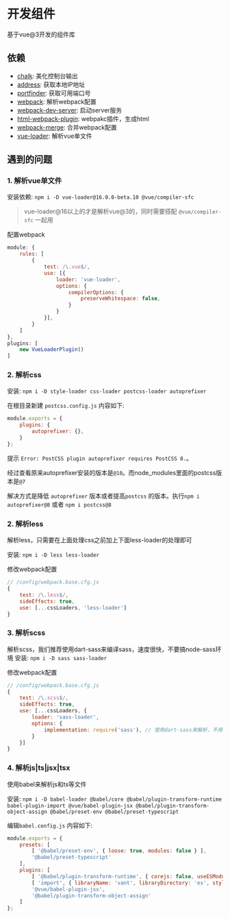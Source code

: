 # 开发组件

基于vue@3开发的组件库

## 依赖
- [chalk](https://www.npmjs.com/package/chalk): 美化控制台输出
- [address](https://www.npmjs.com/package/address): 获取本地IP地址
- [portfinder](https://blog.csdn.net/adley_app/article/details/97390680): 获取可用端口号
- [webpack](https://www.webpackjs.com/): 解析webpack配置
- [webpack-dev-server](https://www.webpackjs.com/configuration/dev-server/): 启动server服务
- [html-webpack-plugin](https://www.webpackjs.com/plugins/html-webpack-plugin/): webpakc插件，生成html
- [webpack-merge](https://www.cnblogs.com/cczlovexw/p/11765571.html): 合并webpack配置
- [vue-loader](https://loulanyijian.github.io/vue-loader-doc-Chinese/): 解析vue单文件 




## 遇到的问题

### 1. 解析vue单文件

安装依赖: `npm i -D vue-loader@16.0.0-beta.10 @vue/compiler-sfc`

> vue-loader@16以上的才是解析vue@3的，同时需要搭配 `@vue/compiler-sfc` 一起用

配置webpack
```js
module: {
    rules: [
        {
            test: /\.vue$/,
            use: [{
                loader: 'vue-loader',
                options: {
                    compilerOptions: {
                        preserveWhitespace: false,
                    }
                }
            }],
        }
    ]
},
plugins: [
    new VueLoaderPlugin()
]
```

### 2. 解析css

安装: `npm i -D style-loader css-loader postcss-loader autoprefixer`

在根目录新建 `postcss.config.js` 内容如下:
```js
module.exports = {
    plugins: {
        autoprefixer: {},
    }
};
```
提示 `Error: PostCSS plugin autoprefixer requires PostCSS 8.`。

经过查看原来autoprefixer安装的版本是`@10`。而node_modules里面的postcss版本是`@7`

解决方式是降低 `autoprefixer` 版本或者提高`postcss` 的版本。执行`npm i autoprefixer@8` 或者 `npm i postcss@8`


### 2. 解析less
解析less，只需要在上面处理css之前加上下面less-loader的处理即可

安装: `npm i -D less less-loader`

修改webpack配置
```js
// /config/webpack.base.cfg.js
{
    test: /\.less$/,
    sideEffects: true,
    use: [...cssLoaders, 'less-loader']
}
```

### 3. 解析scss
解析scss，我们推荐使用dart-sass来编译sass，速度很快，不要搞node-sass环境
安装: `npm i -D sass sass-loader`

修改webpack配置
```js
// /config/webpack.base.cfg.js
{
    test: /\.scss$/,
    sideEffects: true,
    use: [...cssLoaders, {
        loader: 'sass-loader',
        options: { 
            implementation: require('sass'), // 使用dart-sass来解析，不用node-sass
        }
    }]
}
```


### 4. 解析js|ts|jsx|tsx
使用babel来解析js和ts等文件

安装: `npm i -D babel-loader @babel/core @babel/plugin-transform-runtime babel-plugin-import @vue/babel-plugin-jsx @babel/plugin-transform-object-assign @babel/preset-env @babel/preset-typescript`

编辑`babel.config.js` 内容如下:
```js
module.exports = {
    presets: [
        [ '@babel/preset-env', { loose: true, modules: false } ],
        '@babel/preset-typescript'
    ],
    plugins: [
        [ '@babel/plugin-transform-runtime', { corejs: false, useESModules: true } ],
        [ 'import', { libraryName: 'vant', libraryDirectory: 'es', style: true }, 'vant' ],
        '@vue/babel-plugin-jsx',
        '@babel/plugin-transform-object-assign'
    ]
};
```